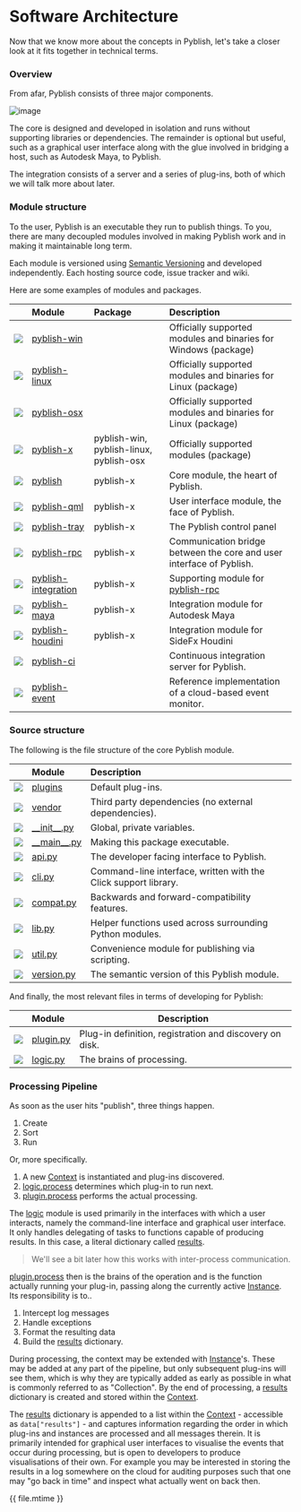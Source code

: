 
# Software Architecture

Now that we know more about the concepts in Pyblish, let's take a closer look at it fits together in technical terms.

### Overview

From afar, Pyblish consists of three major components.

![image](https://cloud.githubusercontent.com/assets/2152766/11087036/b66da078-884e-11e5-8568-f6a5e54382ac.png)

The core is designed and developed in isolation and runs without supporting libraries or dependencies. The remainder is optional but useful, such as a graphical user interface along with the glue involved in bridging a host, such as Autodesk Maya, to Pyblish.

The integration consists of a server and a series of plug-ins, both of which we will talk more about later.

### Module structure

To the user, Pyblish is an executable they run to publish things. To you, there are many decoupled modules involved in making Pyblish work and in making it maintainable long term.

Each module is versioned using [Semantic Versioning][semver] and developed independently. Each hosting source code, issue tracker and wiki.

[semver]: http://semver.org/

Here are some examples of modules and packages.

|                | Module                  | Package          | Description
|:---------------|:------------------------|:-----------------|:-----------
| ![][package]   | [pyblish-win][]         |                  | Officially supported modules and binaries for Windows (package)
| ![][package]   | [pyblish-linux][]       |                  | Officially supported modules and binaries for Linux (package)
| ![][package]   | [pyblish-osx][]         |                  | Officially supported modules and binaries for Linux (package)
| ![][package]   | [pyblish-x][]           | pyblish-win, pyblish-linux, pyblish-osx | Officially supported modules (package)
| ![][module]    | [pyblish][]             | pyblish-x        | Core module, the heart of Pyblish.
| ![][module]    | [pyblish-qml][]         | pyblish-x        | User interface module, the face of Pyblish.
| ![][module]    | [pyblish-tray][]        | pyblish-x        | The Pyblish control panel
| ![][module]    | [pyblish-rpc][]         | pyblish-x        | Communication bridge between the core and user interface of Pyblish.
| ![][module]    | [pyblish-integration][] | pyblish-x        | Supporting module for [pyblish-rpc][]
| ![][module]    | [pyblish-maya][]        | pyblish-x        | Integration module for Autodesk Maya
| ![][module]    | [pyblish-houdini][]     | pyblish-x        | Integration module for SideFx Houdini
| ![][module]    | [pyblish-ci][]          |                  | Continuous integration server for Pyblish.
| ![][module]    | [pyblish-event][]       |                  | Reference implementation of a cloud-based event monitor.

### Source structure

The following is the file structure of the core Pyblish module.


|                | Module             | Description
|:---------------|:-------------------|:-----------
| ![][folder]   | [plugins][]         | Default plug-ins.
| ![][folder]   | [vendor][]          | Third party dependencies (no external dependencies).
| ![][folder]   | [\_\_init__.py][] | Global, private variables.
| ![][folder]   | [\_\_main__.py][] | Making this package executable.
| ![][file]     | [api.py][]          | The developer facing interface to Pyblish.
| ![][file]     | [cli.py][]          | Command-line interface, written with the Click support library.
| ![][file]     | [compat.py][]       | Backwards and forward-compatibility features.
| ![][file]     | [lib.py][]          | Helper functions used across surrounding Python modules.
| ![][file]     | [util.py][]         | Convenience module for publishing via scripting.
| ![][file]     | [version.py][]      | The semantic version of this Pyblish module.


And finally, the most relevant files in terms of developing for Pyblish:


|               | Module              | Description
|:--------------|:--------------------|---------------------
| ![][file]     | [plugin.py][]       | Plug-in definition, registration and discovery on disk.
| ![][file]     | [logic.py][]        | The brains of processing.

### Processing Pipeline

As soon as the user hits "publish", three things happen.

1. Create
2. Sort
3. Run

Or, more specifically.

1. A new [Context][] is instantiated and plug-ins discovered.
2. [logic.process][] determines which plug-in to run next.
3. [plugin.process][] performs the actual processing.

The [logic][] module is used primarily in the interfaces with which a user interacts, namely the command-line interface and graphical user interface. It only handles delegating of tasks to functions capable of producing results. In this case, a literal dictionary called [results][].

> We'll see a bit later how this works with inter-process communication.

[plugin.process][] then is the brains of the operation and is the function actually running your plug-in, passing along the currently active [Instance][]. Its responsibility is to..

1. Intercept log messages
2. Handle exceptions
3. Format the resulting data
4. Build the [results][] dictionary.

During processing, the context may be extended with [Instance][]'s. These may be added at any part of the pipeline, but only subsequent plug-ins will see them, which is why they are typically added as early as possible in what is commonly referred to as "Collection". By the end of processing, a [results][] dictionary is created and stored within the [Context][].

The [results][] dictionary is appended to a list within the [Context][] - accessible as `data["results"]` - and captures information regarding the order in which plug-ins and instances are processed and all messages therein. It is primarily intended for graphical user interfaces to visualise the events that occur during processing, but is open to developers to produce visualisations of their own. For example you may be interested in storing the results in a log somewhere on the cloud for auditing purposes such that one may "go back in time" and inspect what actually went on back then.

<div class="modified-date">{{ file.mtime }}</div>

[file]: https://cloud.githubusercontent.com/assets/2152766/11087076/fb636500-884e-11e5-836c-a78d116dd9d5.png
[folder]: https://cloud.githubusercontent.com/assets/2152766/11087071/f1c6172c-884e-11e5-87b2-d2f502a01961.png
[package]: https://cloud.githubusercontent.com/assets/2152766/11087037/bd4964ea-884e-11e5-928a-3e3c84f37662.png
[module]: https://cloud.githubusercontent.com/assets/2152766/11087051/d2fb2620-884e-11e5-940a-f57c3265f8fc.png

[plugins]: https://github.com/pyblish/pyblish/tree/master/pyblish/plugins
[vendor]: https://github.com/pyblish/pyblish/tree/master/pyblish/vendor
[\_\_init__.py]: https://github.com/pyblish/pyblish/blob/master/pyblish/__init__.py
[\_\_main__.py]: https://github.com/pyblish/pyblish/blob/master/pyblish/__main__.py
[api.py]: https://github.com/pyblish/pyblish/blob/master/pyblish/api.py
[cli.py]: https://github.com/pyblish/pyblish/blob/master/pyblish/cli.py
[compat.py]: https://github.com/pyblish/pyblish/blob/master/pyblish/compat.py
[lib.py]: https://github.com/pyblish/pyblish/blob/master/pyblish/lib.py
[util.py]: https://github.com/pyblish/pyblish/blob/master/pyblish/util.py
[version.py]: https://github.com/pyblish/pyblish/blob/master/pyblish/version.py
[plugin.py]: https://github.com/pyblish/pyblish/blob/master/pyblish/plugin.py
[logic.py]: https://github.com/pyblish/pyblish/blob/master/pyblish/logic.py

[pyblish]: https://github.com/pyblish/pyblish
[pyblish-maya]: https://github.com/pyblish/pyblish-maya
[pyblish-houdini]: https://github.com/pyblish/pyblish-houdini
[pyblish-nuke]: https://github.com/pyblish/pyblish-nuke
[pyblish-hiero]: https://github.com/pyblish/pyblish-hiero
[pyblish-magenta]: https://github.com/pyblish/pyblish-magenta
[pyblish-napoleon]: https://github.com/pyblish/pyblish-napoleon
[pyblish-qml]: https://github.com/pyblish/pyblish-qml
[pyblish-rpc]: https://github.com/pyblish/pyblish-rpc
[pyblish-win]: https://github.com/pyblish/pyblish-win
[pyblish-linux]: https://github.com/pyblish/pyblish-linux
[pyblish-osx]: https://github.com/pyblish/pyblish-osx
[pyblish-x]: https://github.com/pyblish/pyblish-x
[pyblish-tray]: https://github.com/pyblish/pyblish-tray
[pyblish-integration]: https://github.com/pyblish/pyblish-integration
[pyblish-ci]: https://github.com/pyblish/pyblish-ci
[pyblish-event]: https://github.com/pyblish/pyblish-event

[Context]: https://github.com/pyblish/pyblish.api/wiki/Context
[Instance]: https://github.com/pyblish/pyblish.api/wiki/Instance
[results]: https://github.com/pyblish/pyblish.api/wiki/results
[logic]: https://github.com/pyblish/pyblish/blob/master/pyblish/logic.py
[logic.process]: https://github.com/pyblish/pyblish/blob/master/pyblish/logic.py
[plugin.process]: https://github.com/pyblish/pyblish/blob/master/pyblish/plugin.py

[1]: https://github.com/pyblish
[2]: https://github.com/pyblish
[3]: https://github.com/pyblish/pyblish-integration
[4]: https://github.com/pyblish/pyblish/blob/master/pyblish/__init__.py

[01]: http://zguide.zeromq.org/py:all
[02]: http://shop.oreilly.com/product/9780596805838.do
[03]: http://www.amazon.co.uk/Enterprise-Application-Architecture-Addison-Wesley-Signature/dp/0321127420/ref=pd_bxgy_14_img_2?ie=UTF8&refRID=1C160CEZ0ZPX56ZMXYH4
[04]: http://www.amazon.co.uk/Enterprise-Integration-Patterns-Designing-Addison-Wesley/dp/0321200683
[05]: http://www.amazon.co.uk/Service-Design-Patterns-Fundamental-Addison-Wesley/dp/032154420X/ref=asap_bc?ie=UTF8
